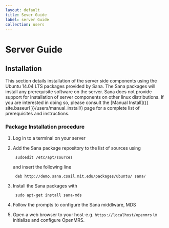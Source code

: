 ```yaml
---
layout: default
title: Sever Guide
label: server Guide
collection: users
---
```

# Server Guide

## Installation
This section details installation of the server side components using 
the Ubuntu 14.04 LTS packages provided by Sana. The Sana packages will 
install any prerequisite software on the server. Sana does not provide
support for installation of server components on other linux
distributions. If you are interested in doing so, please consult the 
[Manual Install]({{ site.baseurl }}/users/manual_install/) page for a 
complete list of prerequisites and instructions.

### Package Installation procedure

1. Log in to a terminal on your server
2. Add the Sana package repository to the list of sources using

        sudoedit /etc/apt/sources

    and insert the following line

        deb http://demo.sana.csail.mit.edu/packages/ubuntu/ sana/

3. Install the Sana packages with

        sudo apt-get install sana-mds

3. Follow the prompts to configure the Sana middlware, MDS
4. Open a web browser to your host-e.g. ```https://localhost/openmrs```
to initialize and configure OpenMRS.
 
